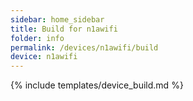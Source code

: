 ```yaml
---
sidebar: home_sidebar
title: Build for n1awifi
folder: info
permalink: /devices/n1awifi/build
device: n1awifi
---
```

{% include templates/device_build.md %}